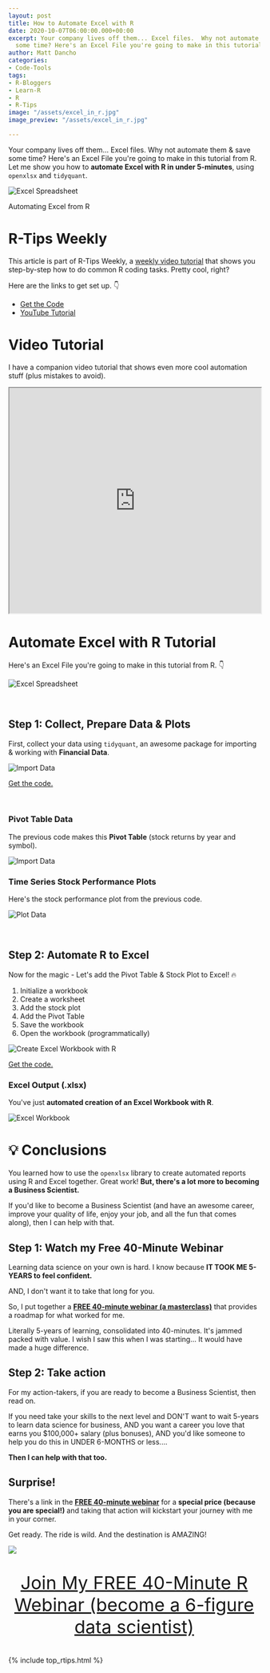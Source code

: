 ```yaml
---
layout: post
title: How to Automate Excel with R
date: 2020-10-07T06:00:00.000+00:00
excerpt: Your company lives off them... Excel files.  Why not automate them & save
  some time? Here's an Excel File you're going to make in this tutorial from R.
author: Matt Dancho
categories:
- Code-Tools
tags:
- R-Bloggers
- Learn-R
- R
- R-Tips
image: "/assets/excel_in_r.jpg"
image_preview: "/assets/excel_in_r.jpg"

---
```

Your company lives off them... Excel files.  Why not automate them & save some time? Here's an Excel File you're going to make in this tutorial from R. Let me show you how to **automate Excel with R in under 5-minutes**, using `openxlsx` and `tidyquant`.

![Excel Spreadsheet](/assets/2020-10-07-automate-excel/spreadsheet.jpg)

<p class="text-center date">Automating Excel from R</p>

# R-Tips Weekly

This article is part of R-Tips Weekly, a <a href="https://learn.business-science.io/r-tips-newsletter">weekly video tutorial</a> that shows you step-by-step how to do common R coding tasks. Pretty cool, right?

<p>Here are the links to get set up. 👇</p>

<ul> <li><a href="https://learn.business-science.io/r-tips-newsletter">Get the Code</a></li> <li><a href="https://youtu.be/EMSkZOF-ZG8">YouTube Tutorial</a></li> </ul>

# Video Tutorial

I have a companion video tutorial that shows even more cool automation stuff (plus mistakes to avoid).

<iframe width="100%" height="450" src="https://www.youtube.com/embed/EMSkZOF-ZG8" title="YouTube video player" frameborder="1" allow="accelerometer; autoplay; clipboard-write; encrypted-media; gyroscope; picture-in-picture" allowfullscreen></iframe>

# Automate Excel with R Tutorial

Here's an Excel File you're going to make in this tutorial from R. 👇

![Excel Spreadsheet](/assets/2020-10-07-automate-excel/spreadsheet.jpg)

<br>

## Step 1: Collect, Prepare Data & Plots

First, collect your data using `tidyquant`, an awesome package for importing & working with **Financial Data**.

![Import Data](/assets/2020-10-07-automate-excel/import-data.jpg)

<p class='text-center date'> <a href='https://learn.business-science.io/r-tips-newsletter' target ='_blank'>Get the code.</a> </p>

<br>

### Pivot Table Data

The previous code makes this **Pivot Table** (stock returns by year and symbol).

![Import Data](/assets/2020-10-07-automate-excel/pivot-table.jpg)

### Time Series Stock Performance Plots

Here's the stock performance plot from the previous code. 

![Plot Data](/assets/2020-10-07-automate-excel/plot.jpg)

<br>

## Step 2: Automate R to Excel 

Now for the magic - Let's add the Pivot Table & Stock Plot to Excel! 🔥

1. Initialize a workbook
2. Create a worksheet
3. Add the stock plot
4. Add the Pivot Table
5. Save the workbook
6. Open the workbook (programmatically)

![Create Excel Workbook with R](/assets/2020-10-07-automate-excel/create-workbook.jpg)

<p class='text-center date'> <a href='https://learn.business-science.io/r-tips-newsletter' target ='_blank'>Get the code.</a> </p>

### Excel Output (.xlsx)

You've just **automated creation of an Excel Workbook with R**.

![Excel Workbook](/assets/2020-10-07-automate-excel/workbook-display.jpg)

# 💡 Conclusions

You learned how to use the `openxlsx` library to create automated reports using R and Excel together. Great work! **But, there's a lot more to becoming a Business Scientist.**

If you'd like to become a Business Scientist (and have an awesome career, improve your quality of life, enjoy your job, and all the fun that comes along), then I can help with that.

## Step 1: Watch my Free 40-Minute Webinar

Learning data science on your own is hard. I know because **IT TOOK ME 5-YEARS to feel confident.**

AND, I don't want it to take that long for you.

So, I put together a [**FREE 40-minute webinar (a masterclass)**](https://learn.business-science.io/free-rtrack-masterclass-signup) that provides a roadmap for what worked for me.

Literally 5-years of learning, consolidated into 40-minutes. It's jammed packed with value. I wish I saw this when I was starting... It would have made a huge difference.

## Step 2: Take action

For my action-takers, if you are ready to become a Business Scientist, then read on.

If you need take your skills to the next level and DON'T want to wait 5-years to learn data science for business, AND you want a career you love that earns you $100,000+ salary (plus bonuses), AND you'd like someone to help you do this in UNDER  6-MONTHS or less....

**Then I can help with that too.**

## Surprise!

There's a link in the [**FREE 40-minute webinar**](https://learn.business-science.io/free-rtrack-masterclass-signup) for a **special price (because you are special!)** and taking that action will kickstart your journey with me in your corner.

Get ready. The ride is wild. And the destination is AMAZING!

![](/assets/rtrack_what_they_are_doing.jpeg)

<p style="font-size: 36px;text-align: center;"><a href="https://learn.business-science.io/free-rtrack-masterclass-signup">Join My FREE 40-Minute R Webinar (become a 6-figure data scientist)</a></p>

{% include top_rtips.html %}